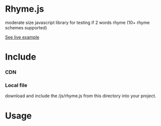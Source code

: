 # Rhyme.js
moderate size javascript library for testing if 2 words rhyme (10+ rhyme schemes supported)

<a href="http://ghost-writer.ga">See live example</a>

<h1>Include</h1>
<h3>CDN</h3>
<p><script src=/'https://cdn.jsdelivr.net/gh/PiethonCoder/Rhyme.js/js/rhyme.js\'></script></p>
<h3>Local file</h3>
</p>download and include the /js/rhyme.js from this directory into your project.</p> 

<h1>Usage</h1>

